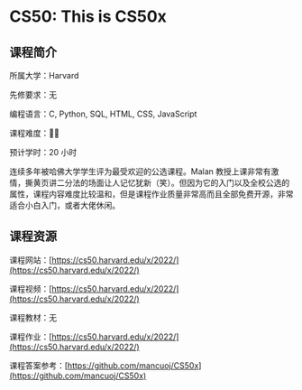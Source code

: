 <!--
 * @Descripttion: 
 * @version: 
 * @Author: ZHIHA
 * @Date: 2022-12-09 15:43:23
 * @LastEditors: ZHIHA
 * @LastEditTime: 2022-12-09 15:49:22
-->
# CS50: This is CS50x

## 课程简介

所属大学：Harvard

先修要求：无

编程语言：C, Python, SQL, HTML, CSS, JavaScript

课程难度：🌟🌟

预计学时：20 小时

连续多年被哈佛大学学生评为最受欢迎的公选课程。Malan 教授上课非常有激情，撕黄页讲二分法的场面让人记忆犹新（笑）。但因为它的入门以及全校公选的属性，课程内容难度比较温和，但是课程作业质量非常高而且全部免费开源，非常适合小白入门，或者大佬休闲。

## 课程资源

课程网站：[https://cs50.harvard.edu/x/2022/](https://cs50.harvard.edu/x/2022/)

课程视频：[https://cs50.harvard.edu/x/2022/](https://cs50.harvard.edu/x/2022/)

课程教材：无

课程作业：[https://cs50.harvard.edu/x/2022/](https://cs50.harvard.edu/x/2022/)

课程答案参考：[https://github.com/mancuoj/CS50x](https://github.com/mancuoj/CS50x)